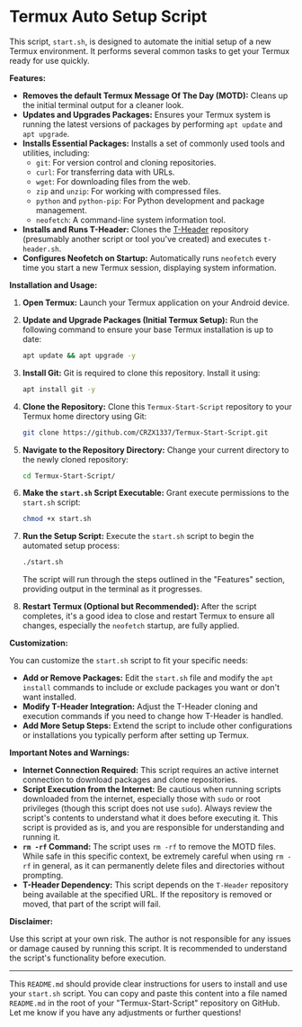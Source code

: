 # Termux Auto Setup Script

This script, `start.sh`, is designed to automate the initial setup of a new Termux environment. It performs several common tasks to get your Termux ready for use quickly.

**Features:**

*   **Removes the default Termux Message Of The Day (MOTD):** Cleans up the initial terminal output for a cleaner look.
*   **Updates and Upgrades Packages:** Ensures your Termux system is running the latest versions of packages by performing `apt update` and `apt upgrade`.
*   **Installs Essential Packages:** Installs a set of commonly used tools and utilities, including:
    *   `git`: For version control and cloning repositories.
    *   `curl`: For transferring data with URLs.
    *   `wget`: For downloading files from the web.
    *   `zip` and `unzip`: For working with compressed files.
    *   `python` and `python-pip`: For Python development and package management.
    *   `neofetch`: A command-line system information tool.
*   **Installs and Runs T-Header:** Clones the [T-Header](https://github.com/CRZX1337/T-Header) repository (presumably another script or tool you've created) and executes `t-header.sh`.
*   **Configures Neofetch on Startup:** Automatically runs `neofetch` every time you start a new Termux session, displaying system information.

**Installation and Usage:**

1.  **Open Termux:** Launch your Termux application on your Android device.

2.  **Update and Upgrade Packages (Initial Termux Setup):** Run the following command to ensure your base Termux installation is up to date:
    ```bash
    apt update && apt upgrade -y
    ```

3.  **Install Git:**  Git is required to clone this repository. Install it using:
    ```bash
    apt install git -y
    ```

4.  **Clone the Repository:** Clone this `Termux-Start-Script` repository to your Termux home directory using Git:
    ```bash
    git clone https://github.com/CRZX1337/Termux-Start-Script.git
    ```

5.  **Navigate to the Repository Directory:** Change your current directory to the newly cloned repository:
    ```bash
    cd Termux-Start-Script/
    ```

6.  **Make the `start.sh` Script Executable:**  Grant execute permissions to the `start.sh` script:
    ```bash
    chmod +x start.sh
    ```

7.  **Run the Setup Script:** Execute the `start.sh` script to begin the automated setup process:
    ```bash
    ./start.sh
    ```

    The script will run through the steps outlined in the "Features" section, providing output in the terminal as it progresses.

8.  **Restart Termux (Optional but Recommended):** After the script completes, it's a good idea to close and restart Termux to ensure all changes, especially the `neofetch` startup, are fully applied.

**Customization:**

You can customize the `start.sh` script to fit your specific needs:

*   **Add or Remove Packages:**  Edit the `start.sh` file and modify the `apt install` commands to include or exclude packages you want or don't want installed.
*   **Modify T-Header Integration:**  Adjust the T-Header cloning and execution commands if you need to change how T-Header is handled.
*   **Add More Setup Steps:**  Extend the script to include other configurations or installations you typically perform after setting up Termux.

**Important Notes and Warnings:**

*   **Internet Connection Required:** This script requires an active internet connection to download packages and clone repositories.
*   **Script Execution from the Internet:**  Be cautious when running scripts downloaded from the internet, especially those with `sudo` or root privileges (though this script does not use `sudo`).  Always review the script's contents to understand what it does before executing it.  This script is provided as is, and you are responsible for understanding and running it.
*   **`rm -rf` Command:** The script uses `rm -rf` to remove the MOTD files. While safe in this specific context, be extremely careful when using `rm -rf` in general, as it can permanently delete files and directories without prompting.
*   **T-Header Dependency:** This script depends on the `T-Header` repository being available at the specified URL. If the repository is removed or moved, that part of the script will fail.

**Disclaimer:**

Use this script at your own risk. The author is not responsible for any issues or damage caused by running this script.  It is recommended to understand the script's functionality before execution.

---

This `README.md` should provide clear instructions for users to install and use your `start.sh` script. You can copy and paste this content into a file named `README.md` in the root of your "Termux-Start-Script" repository on GitHub. Let me know if you have any adjustments or further questions!
